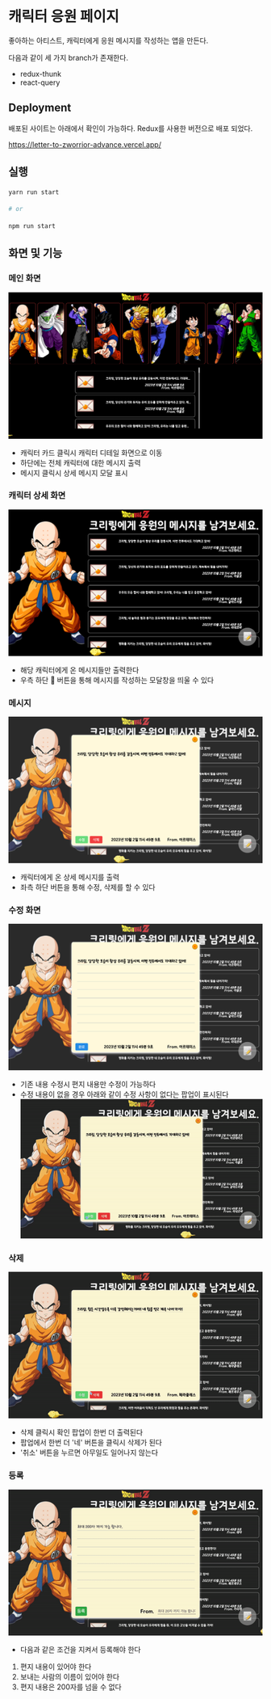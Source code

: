 # 캐릭터 응원 페이지
좋아하는 아티스트, 캐릭터에게 응원 메시지를 작성하는 앱을 만든다.

다음과 같이 세 가지 branch가 존재한다.
- redux-thunk
- react-query

## Deployment
배포된 사이트는 아래에서 확인이 가능하다. Redux를 사용한 버전으로 배포 되었다.

https://letter-to-zworrior-advance.vercel.app/



## 실행
```bash
yarn run start

# or

npm run start
```

## 화면 및 기능
### 메인 화면
![main.png](public%2Fhelp%2Fmain.png)

- 캐릭터 카드 클릭시 캐릭터 디테일 화면으로 이동
- 하단에는 전체 캐릭터에 대한 메시지 출력
- 메시지 클릭시 상세 메시지 모달 표시

### 캐릭터 상세 화면
![detail.png](public%2Fhelp%2Fdetail.png)

- 해당 캐릭터에게 온 메시지들만 출력한다
- 우측 하단 📝 버튼을 통해 메시지를 작성하는 모달창을 띄울 수 있다

### 메시지
![letter.png](public%2Fhelp%2Fletter.png)
- 캐릭터에게 온 상세 메시지를 출력
- 좌측 하단 버튼을 통해 수정, 삭제를 할 수 있다

### 수정 화면
![edit.png](public%2Fhelp%2Fedit.png)
- 기존 내용 수정시 편지 내용만 수정이 가능하다
- 수정 내용이 없을 경우 아래와 같이 수정 사항이 없다는 팝업이 표시된다
![edit-nochange.gif](public%2Fhelp%2Fedit-nochange.gif)

### 삭제
![delete.gif](public%2Fhelp%2Fdelete.gif)
- 삭제 클릭시 확인 팝업이 한번 더 출력된다
- 팝업에서 한번 더 '네' 버튼을 클릭시 삭제가 된다
- '취소' 버튼을 누르면 아무일도 일어나지 않는다


### 등록
![enroll.gif](public%2Fhelp%2Fenroll.gif)
- 다음과 같은 조건을 지켜서 등록해야 한다
1. 편지 내용이 있어야 한다
2. 보내는 사람의 이름이 있어야 한다
3. 편지 내용은 200자를 넘을 수 없다

